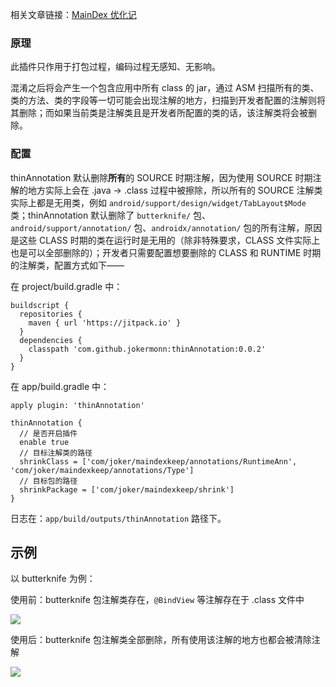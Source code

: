 相关文章链接：[MainDex 优化记](https://mp.weixin.qq.com/s?__biz=MzUyMDg2ODgwOQ==&mid=2247483679&idx=1&sn=4520ae38f703ee3b2303c02b47a80639&chksm=f9e287b9ce950eafa38deb9d8bf898a3abcaa0234adcc08ad017d8fd89bfc612a8d6e6a1cefe&token=1165484979&lang=zh_CN#rd)

### 原理

此插件只作用于打包过程，编码过程无感知、无影响。

混淆之后将会产生一个包含应用中所有 class 的 jar，通过 ASM 扫描所有的类、类的方法、类的字段等一切可能会出现注解的地方，扫描到开发者配置的注解则将其删除；而如果当前类是注解类且是开发者所配置的类的话，该注解类将会被删除。

### 配置

thinAnnotation 默认删除**所有**的 SOURCE 时期注解，因为使用 SOURCE 时期注解的地方实际上会在 .java -> .class 过程中被擦除，所以所有的 SOURCE 注解类实际上都是无用类，例如 `android/support/design/widget/TabLayout$Mode` 类；thinAnnotation 默认删除了 `butterknife/` 包、 `android/support/annotation/` 包、`androidx/annotation/` 包的所有注解，原因是这些 CLASS 时期的类在运行时是无用的（除非特殊要求，CLASS 文件实际上也是可以全部删除的）；开发者只需要配置想要删除的 CLASS 和 RUNTIME 时期的注解类，配置方式如下——

在 project/build.gradle 中：

```
buildscript {
  repositories {
    maven { url 'https://jitpack.io' }
  }
  dependencies {
    classpath 'com.github.jokermonn:thinAnnotation:0.0.2'
  }
}
```

在 app/build.gradle 中：

```
apply plugin: 'thinAnnotation'

thinAnnotation {
  // 是否开启插件
  enable true
  // 目标注解类的路径
  shrinkClass = ['com/joker/maindexkeep/annotations/RuntimeAnn', 'com/joker/maindexkeep/annotations/Type']
  // 目标包的路径
  shrinkPackage = ['com/joker/maindexkeep/shrink']
}
```

日志在：`app/build/outputs/thinAnnotation` 路径下。

## 示例

以 butterknife 为例：

使用前：butterknife 包注解类存在，`@BindView` 等注解存在于 .class 文件中

![](http://imglf6.nosdn0.126.net/img/UnlRcDgySWkxbnZUbjBCSXdnUFoza3RCR0R1TGY0M0x6dkxwQksxaFdJS3FJUHhmT2FCK21RPT0.png?imageView&thumbnail=2490y1632&type=png&quality=96&stripmeta=0)

使用后：butterknife 包注解类全部删除，所有使用该注解的地方也都会被清除注解

![](http://imglf5.nosdn0.126.net/img/UnlRcDgySWkxbnZUbjBCSXdnUFozanN2dzFqaU4xREZZalNtc2JrSGw0WXNQWEQ5NlpQNUlnPT0.png?imageView&thumbnail=2238y1484&type=png&quality=96&stripmeta=0)